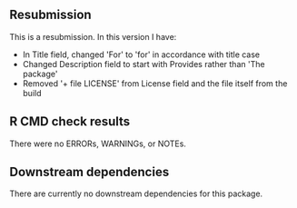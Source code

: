 ## Resubmission

This is a resubmission. In this version I have:

* In Title field, changed 'For' to 'for' in accordance with title case
* Changed Description field to start with Provides rather than 'The package'
* Removed '+ file LICENSE' from License field and the file itself from the build

## R CMD check results

There were no ERRORs, WARNINGs, or NOTEs. 

## Downstream dependencies

There are currently no downstream dependencies for this package.